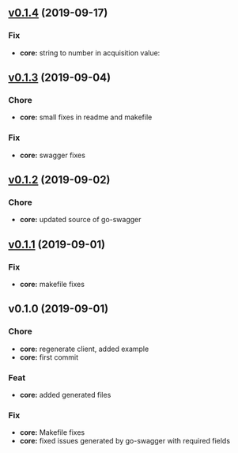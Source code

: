 
<a name="v0.1.4"></a>
## [v0.1.4](https://github.com/michalq/go-gios-api-client/compare/v0.1.3...v0.1.4) (2019-09-17)

### Fix

* **core:** string to number in acquisition value:


<a name="v0.1.3"></a>
## [v0.1.3](https://github.com/michalq/go-gios-api-client/compare/v0.1.2...v0.1.3) (2019-09-04)

### Chore

* **core:** small fixes in readme and makefile

### Fix

* **core:** swagger fixes


<a name="v0.1.2"></a>
## [v0.1.2](https://github.com/michalq/go-gios-api-client/compare/v0.1.1...v0.1.2) (2019-09-02)

### Chore

* **core:** updated source of go-swagger


<a name="v0.1.1"></a>
## [v0.1.1](https://github.com/michalq/go-gios-api-client/compare/v0.1.0...v0.1.1) (2019-09-01)

### Fix

* **core:** makefile fixes


<a name="v0.1.0"></a>
## v0.1.0 (2019-09-01)

### Chore

* **core:** regenerate client, added example
* **core:** first commit

### Feat

* **core:** added generated files

### Fix

* **core:** Makefile fixes
* **core:** fixed issues generated by go-swagger with required fields

